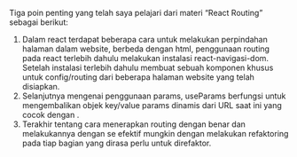 Tiga poin penting yang telah saya pelajari dari materi “React Routing” sebagai berikut:
1.	Dalam react terdapat beberapa cara untuk melakukan perpindahan halaman dalam website, berbeda dengan html, penggunaan routing pada react terlebih dahulu melakukan instalasi react-navigasi-dom. Setelah instalasi terlebih dahulu membuat sebuah komponen khusus untuk config/routing dari beberapa halaman website yang telah disiapkan.
2.	Selanjutnya mengenai penggunaan params, useParams berfungsi untuk mengembalikan objek key/value params dinamis dari URL saat ini yang cocok dengan <Jalur rute>.
3.	Terakhir tentang cara menerapkan routing dengan benar dan melakukannya dengan se efektif mungkin dengan melakukan refaktoring pada tiap bagian yang dirasa perlu untuk direfaktor.
